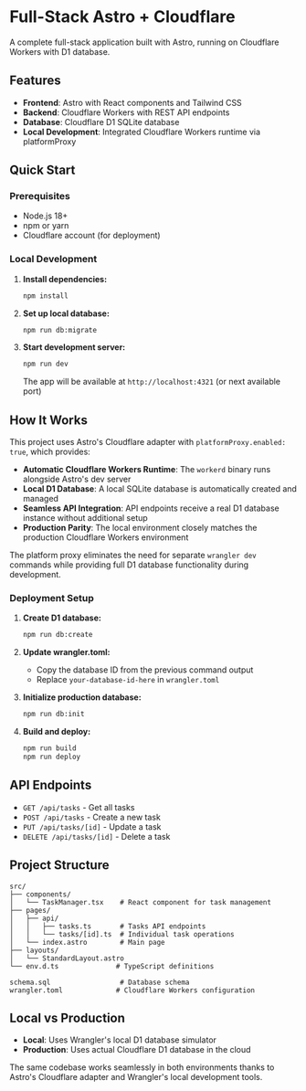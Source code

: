 # Full-Stack Astro + Cloudflare

A complete full-stack application built with Astro, running on Cloudflare Workers with D1 database.

## Features

- **Frontend**: Astro with React components and Tailwind CSS
- **Backend**: Cloudflare Workers with REST API endpoints
- **Database**: Cloudflare D1 SQLite database
- **Local Development**: Integrated Cloudflare Workers runtime via platformProxy

## Quick Start

### Prerequisites

- Node.js 18+
- npm or yarn
- Cloudflare account (for deployment)

### Local Development

1. **Install dependencies:**
   ```bash
   npm install
   ```

2. **Set up local database:**
   ```bash
   npm run db:migrate
   ```

3. **Start development server:**
   ```bash
   npm run dev
   ```
   
   The app will be available at `http://localhost:4321` (or next available port)

## How It Works

This project uses Astro's Cloudflare adapter with `platformProxy.enabled: true`, which provides:

- **Automatic Cloudflare Workers Runtime**: The `workerd` binary runs alongside Astro's dev server
- **Local D1 Database**: A local SQLite database is automatically created and managed
- **Seamless API Integration**: API endpoints receive a real D1 database instance without additional setup
- **Production Parity**: The local environment closely matches the production Cloudflare Workers environment

The platform proxy eliminates the need for separate `wrangler dev` commands while providing full D1 database functionality during development.

### Deployment Setup

1. **Create D1 database:**
   ```bash
   npm run db:create
   ```

2. **Update wrangler.toml:**
   - Copy the database ID from the previous command output
   - Replace `your-database-id-here` in `wrangler.toml`

3. **Initialize production database:**
   ```bash
   npm run db:init
   ```

4. **Build and deploy:**
   ```bash
   npm run build
   npm run deploy
   ```

## API Endpoints

- `GET /api/tasks` - Get all tasks
- `POST /api/tasks` - Create a new task
- `PUT /api/tasks/[id]` - Update a task
- `DELETE /api/tasks/[id]` - Delete a task

## Project Structure

```
src/
├── components/
│   └── TaskManager.tsx    # React component for task management
├── pages/
│   ├── api/
│   │   ├── tasks.ts       # Tasks API endpoints
│   │   └── tasks/[id].ts  # Individual task operations
│   └── index.astro        # Main page
├── layouts/
│   └── StandardLayout.astro
└── env.d.ts              # TypeScript definitions

schema.sql                 # Database schema
wrangler.toml             # Cloudflare Workers configuration
```

## Local vs Production

- **Local**: Uses Wrangler's local D1 database simulator
- **Production**: Uses actual Cloudflare D1 database in the cloud

The same codebase works seamlessly in both environments thanks to Astro's Cloudflare adapter and Wrangler's local development tools.